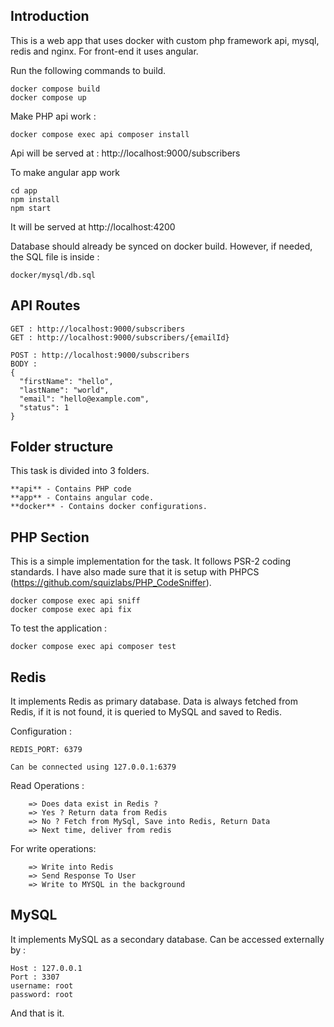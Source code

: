 ## Introduction

This is a web app that uses docker with custom php framework api, mysql, redis and nginx. For front-end it uses angular.

Run the following commands to build.

```
docker compose build
docker compose up
```

Make PHP api work :

```
docker compose exec api composer install
```
Api will be served at : http://localhost:9000/subscribers

To make angular app work
```
cd app
npm install
npm start
```
It will be served at http://localhost:4200

Database should already be synced on docker build. However, if needed, the SQL file is inside :
```
docker/mysql/db.sql
```
## API Routes

```
GET : http://localhost:9000/subscribers
GET : http://localhost:9000/subscribers/{emailId}

POST : http://localhost:9000/subscribers
BODY :
{
  "firstName": "hello",
  "lastName": "world",
  "email": "hello@example.com",
  "status": 1
}

```

## Folder structure

This task is divided into 3 folders.
```
**api** - Contains PHP code
**app** - Contains angular code.
**docker** - Contains docker configurations.
```

## PHP Section

This is a simple implementation for the task. It follows PSR-2 coding standards. I have also made sure that it is setup with PHPCS (https://github.com/squizlabs/PHP_CodeSniffer).

```
docker compose exec api sniff
docker compose exec api fix
```

To test the application :
```
docker compose exec api composer test
```
## Redis

It implements Redis as primary database. Data is always fetched from Redis, if it is not found, it is queried to MySQL and saved to Redis.

Configuration :
```
REDIS_PORT: 6379

Can be connected using 127.0.0.1:6379
```

Read Operations :
```
	=> Does data exist in Redis ?
	=> Yes ? Return data from Redis
	=> No ? Fetch from MySql, Save into Redis, Return Data
	=> Next time, deliver from redis
```

For write operations:
```
	=> Write into Redis
	=> Send Response To User
	=> Write to MYSQL in the background
```
## MySQL

It implements MySQL as a secondary database. Can be accessed externally by :
```
Host : 127.0.0.1
Port : 3307
username: root
password: root
```

And that is it.
